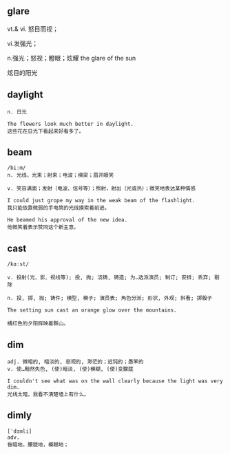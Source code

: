 ## glare
vt.& vi. 怒目而视；

vi.发强光；

n.强光；怒视；瞪眼；炫耀
the glare of the sun

炫目的阳光

## daylight
```
n. 日光

The flowers look much better in daylight.
这些花在日光下看起来好看多了。
```

## beam
```
/biːm/
n. 光线，光束；射束；电波；横梁；眉开眼笑

v. 笑容满面；发射（电波、信号等）；照射，射出（光或热）；微笑地表达某种情感

I could just grope my way in the weak beam of the flashlight.
我只能依靠微弱的手电筒的光线摸索着前进。

He beamed his approval of the new idea.
他微笑着表示赞同这个新主意。
```

## cast
```
/kɑːst/

v. 投射(光、影、视线等); 投, 抛; 浇铸, 铸造; 为…选派演员; 制订; 安排; 丢弃; 剔除

n. 投, 掷, 抛; 铸件; 模型, 模子; 演员表; 角色分派; 形状, 外观; 斜看; 掷骰子

The setting sun cast an orange glow over the mountains.

橘红色的夕阳辉映着群山。
```

## dim
```
adj. 微暗的, 暗淡的, 悲观的, 渺茫的；迟钝的；愚笨的
v. 使…黯然失色, (使)暗淡, (使)模糊, (使)变朦胧

I couldn't see what was on the wall clearly because the light was very dim.
光线太暗，我看不清楚墙上有什么。
```

## dimly
```
[ˈdɪmli]
adv.
昏暗地，朦胧地，模糊地；
```


